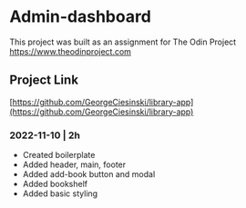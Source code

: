 
# Admin-dashboard

This project was built as an assignment for The Odin Project
https://www.theodinproject.com

## Project Link
[https://github.com/GeorgeCiesinski/library-app](https://github.com/GeorgeCiesinski/library-app)

### 2022-11-10 | 2h
- Created boilerplate
- Added header, main, footer
- Added add-book button and modal
- Added bookshelf
- Added basic styling
